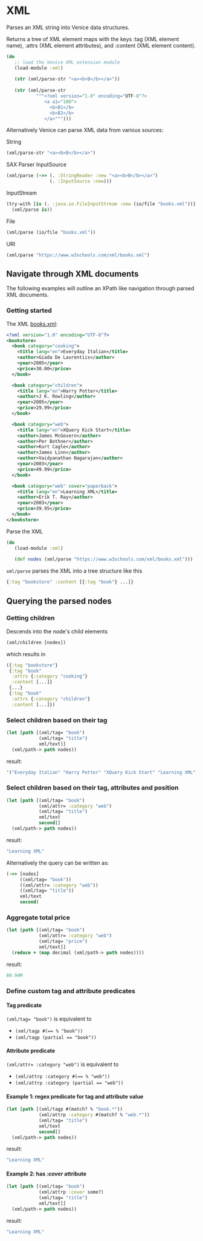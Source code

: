 # XML

Parses an XML string into Venice data structures.

Returns a tree of XML element maps with the
keys :tag (XML element name), :attrs (XML element attributes), 
and :content (XML element content).

```clojure
(do
   ;; load the Venice XML extension module
   (load-module :xml)
   
   (str (xml/parse-str "<a><b>B</b></a>"))
   
   (str (xml/parse-str 
           """<?xml version="1.0" encoding="UTF-8"?>
              <a a1="100">
                <b>B1</b>
                <b>B2</b>
              </a>""")))
```



Alternatively Venice can parse XML data from various sources:


String

```clojure
(xml/parse-str "<a><b>B</b></a>")
```

SAX Parser InputSource

```clojure
(xml/parse (->> (. :StringReader :new "<a><b>B</b></a>")
                (. :InputSource :new)))
```

InputStream

```clojure
(try-with [is (. :java.io.FileInputStream :new (io/file "books.xml"))]
  (xml/parse is))
```

File

```clojure       
(xml/parse (io/file "books.xml"))
```

URI

```clojure       
(xml/parse "https://www.w3schools.com/xml/books.xml")
```


## Navigate through XML documents

The following examples will outline an XPath like navigation through parsed 
XML documents.


### Getting started

The XML [books.xml](https://www.w3schools.com/xml/books.xml):

```xml
<?xml version="1.0" encoding="UTF-8"?>
<bookstore>
  <book category="cooking">
    <title lang="en">Everyday Italian</title>
    <author>Giada De Laurentiis</author>
    <year>2005</year>
    <price>30.00</price>
  </book>

  <book category="children">
    <title lang="en">Harry Potter</title>
    <author>J K. Rowling</author>
    <year>2005</year>
    <price>29.99</price>
  </book>

  <book category="web">
    <title lang="en">XQuery Kick Start</title>
    <author>James McGovern</author>
    <author>Per Bothner</author>
    <author>Kurt Cagle</author>
    <author>James Linn</author>
    <author>Vaidyanathan Nagarajan</author>
    <year>2003</year>
    <price>49.99</price>
  </book>

  <book category="web" cover="paperback">
    <title lang="en">Learning XML</title>
    <author>Erik T. Ray</author>
    <year>2003</year>
    <price>39.95</price>
  </book>
</bookstore>
```

Parse the XML

```clojure
(do
   (load-module :xml)
   
   (def nodes (xml/parse "https://www.w3schools.com/xml/books.xml")))
```

`xml/parse` parses the XML into a tree structure like this

```clojure
{:tag "bookstore" :content [{:tag "book"} ...]}
```


## Querying the parsed nodes

### Getting children

Descends into the node's child elements

```clojure
(xml/children [nodes])
```

which results in

```clojure
({:tag "bookstore"}
 {:tag "book"
  :attrs {:category "cooking"}
  :content [...]}
 {...}
 {:tag "book"
  :attrs {:category "children"}
  :content [...]})
```

### Select children based on their tag

```clojure
(let [path [(xml/tag= "book")
            (xml/tag= "title")
            xml/text]]
  (xml/path-> path nodes))
```

result:

```clojure
'("Everyday Italian" "Harry Potter" "XQuery Kick Start" "Learning XML")
```


### Select children based on their tag, attributes and position

```clojure
(let [path [(xml/tag= "book")
            (xml/attr= :category "web")
            (xml/tag= "title")
            xml/text
            second]]
  (xml/path-> path nodes))
```

result:

```clojure
"Learning XML"
```

Alternatively the query can be written as:

```clojure
(->> [nodes]
     ((xml/tag= "book"))
     ((xml/attr= :category "web"))
     ((xml/tag= "title"))
     xml/text
     second)
```

### Aggregate total price

```clojure
(let [path [(xml/tag= "book")
            (xml/attr= :category "web")
            (xml/tag= "price")
            xml/text]]
  (reduce + (map decimal (xml/path-> path nodes))))
```

result:

```clojure
89.94M
```

### Define custom tag and attribute predicates

#### Tag predicate

`(xml/tag= "book")` is equivalent to
- `(xml/tagp #(== % "book"))`
- `(xml/tagp (partial == "book"))`
 
#### Attribute predicate   

`(xml/attr= :category "web")` is equivalent to 
- `(xml/attrp :category #(== % "web"))`
- `(xml/attrp :category (partial == "web"))`

  
#### Example 1: regex predicate for tag and attribute value

```clojure
(let [path [(xml/tagp #(match? % "book.*"))
            (xml/attrp :category #(match? % "web.*"))
            (xml/tag= "title")
            xml/text
            second]]
  (xml/path-> path nodes))
```

result:

```clojure
"Learning XML"
```


#### Example 2: has _:cover_ attribute

```clojure
(let [path [(xml/tag= "book")
            (xml/attrp :cover some?)
            (xml/tag= "title")
            xml/text]]
  (xml/path-> path nodes))
```

result:

```clojure
"Learning XML"
```
